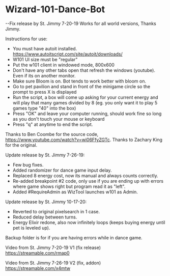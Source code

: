 # Wizard-101-Dance-Bot

--Fix release by St. Jimmy 7-20-19
Works for all world versions, Thanks Jimmy.

Instructions for use:
- You must have autoit installed. https://www.autoitscript.com/site/autoit/downloads/
- W101 UI size must be "regular"
- Put the w101 client in windowed mode, 800x600
- Don't have any other tabs open that refresh the windows (youtube). Even if its on another monitor. 
- Make sure Bloom is on. Bot tends to work better with bloom on.
- Go to pet pavilion and stand in front of the minigame circle so the prompt to press X is displayed
- Run the script, a box will come up asking for your current energy and will play that many games divided by 8 (eg. you only want it to play 5 games type "40" into the box)
- Press "OK" and leave your computer running, should work fine so long as you don't touch your mouse or keyboard
- Press "q" at anytime to end the script.

Thanks to Ben Coombe for the source code, https://www.youtube.com/watch?v=wi06FfyZGTc.
Thanks to Zachary King for the original.


Update release by St. Jimmy 7-26-19:
- Few bug fixes.
- Added randomizer for dance game input delay.
- Replaced 8 energy cost, now its manual and always counts correctly.
- Re-added breakpoint #2 code, only use if you are ending up with errors where game shows right but program read it as "left".
- Added #RequireAdmin as WizTool launches w101 as Admin.

Update release by St. Jimmy 10-17-20:
- Reverted to original pixelsearch in 1 case.
- Reduced delay between turns.
- Energy Elixir redone, also now infinitely loops (keeps buying energy until pet is leveled up).


Backup folder is for if you are having errors while in dance game.

Video from St. Jimmy 7-20-19 
V1 (fix release)
https://streamable.com/rmap0

Video from St. Jimmy 7-26-19
V2 (fix, addon)
https://streamable.com/x4mtw
